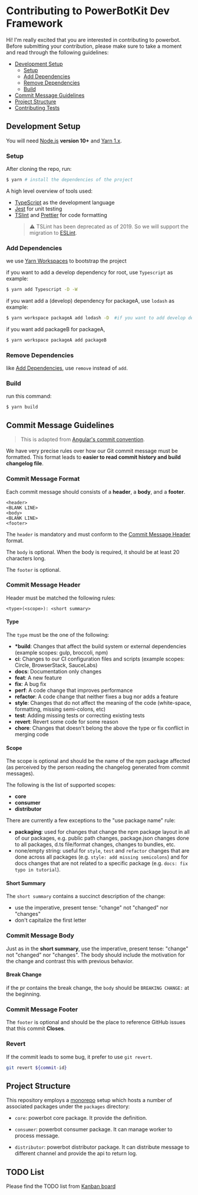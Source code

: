 # Contributing to PowerBotKit Dev Framework

Hi! I'm really excited that you are interested in contributing to powerbot. Before submitting your contribution, please make sure to take a moment and read through the following guidelines:

- [Development Setup](#development-setup)
  - [Setup](#steup)
  - [Add Dependencies](#add-dependencies)
  - [Remove Dependencies](#remove-dependencies)
  - [Build](#build)
- [Commit Message Guidelines](#commit-message-guidelines)
- [Project Structure](#project-structure)
- [Contributing Tests](#contributing-tests)

## Development Setup

You will need [Node.js](http://nodejs.org) **version 10+** and [Yarn 1.x](https://yarnpkg.com/en/docs/install).

### Setup

After cloning the repo, run:

```bash
$ yarn # install the dependencies of the project
```

A high level overview of tools used:

- [TypeScript](https://www.typescriptlang.org/) as the development language
- [Jest](https://jestjs.io/) for unit testing
- [TSlint](https://palantir.github.io/tslint/) and [Prettier](https://prettier.io/) for code formatting
  > :warning: TSLint has been deprecated as of 2019. So we will support the migration to [ESLint](https://eslint.org/).

### Add Dependencies

we use [Yarn Workspaces](https://classic.yarnpkg.com/en/docs/workspaces/) to bootstrap the project

if you want to add a develop dependency for root, use `Typescript` as example:

```bash
$ yarn add Typescript -D -W
```

if you want add a (develop) dependency for packageA, use `lodash` as example:

```bash
$ yarn workspace packageA add lodash -D  #if you want to add develop dependency, please add -D
```

if you want add packageB for packageA,

```bash
$ yarn workspace packageA add packageB
```

### Remove Dependencies

like [Add Dependencies](#add-dependencies), use `remove` instead of `add`.

### Build

run this command:

```
$ yarn build
```

## Commit Message Guidelines

> This is adapted from [Angular's commit convention](https://github.com/conventional-changelog/conventional-changelog/tree/master/packages/conventional-changelog-angular).

We have very precise rules over how our Git commit message must be formatted. This format leads to **easier to read commit history and build changelog file**.

### Commit Message Format

Each commit message should consists of a **header**, a **body**, and a **footer**.

```
<header>
<BLANK LINE>
<body>
<BLANK LINE>
<footer>
```

The `header` is mandatory and must conform to the [Commit Message Header](#commit-messageg-header) format.

The `body` is optional. When the body is required, it should be at least 20 characters long.

The `footer` is optional.

### Commit Message Header

Header must be matched the following rules:

```
<type>(<scope>): <short summary>
```

#### Type

The `type` must be the one of the following:

- **\*build**: Changes that affect the build system or external dependencies (example scopes: gulp, broccoli, npm)
- **ci**: Changes to our CI configuration files and scripts (example scopes: Circle, BrowserStack, SauceLabs)
- **docs**: Documentation only changes
- **feat**: A new feature
- **fix**: A bug fix
- **perf**: A code change that improves performance
- **refactor**: A code change that neither fixes a bug nor adds a feature
- **style**: Changes that do not affect the meaning of the code (white-space, formatting, missing semi-colons, etc)
- **test**: Adding missing tests or correcting existing tests
- **revert**: Revert some code for some reason
- **chore**: Changes that doesn't belong the above the type or fix conflict in merging code

#### Scope

The scope is optional and should be the name of the npm package affected (as perceived by the person reading the changelog generated from commit messages).

The following is the list of supported scopes:

- **core**
- **consumer**
- **distributor**

There are currently a few exceptions to the "use package name" rule:

- **packaging**: used for changes that change the npm package layout in all of our packages, e.g.
  public path changes, package.json changes done to all packages, d.ts file/format changes, changes
  to bundles, etc.
- none/empty string: useful for `style`, `test` and `refactor` changes that are done across all
  packages (e.g. `style: add missing semicolons`) and for docs changes that are not related to a
  specific package (e.g. `docs: fix typo in tutorial`).

#### Short Summary

The `short summary` contains a succinct description of the change:

- use the imperative, present tense: "change" not "changed" nor "changes"
- don't capitalize the first letter

### Commit Message Body

Just as in the **short summary**, use the imperative, present tense: "change" not "changed" nor "changes".
The body should include the motivation for the change and contrast this with previous behavior.

#### Break Change

if the pr contains the break change, the `body` should be `BREAKING CHANGE:` at the beginning.

### Commit Message Footer

The `footer` is optional and should be the place to
reference GitHub issues that this commit **Closes**.

### Revert

If the commit leads to some bug, it prefer to use `git revert`.

```bash
git revert ${commit-id}
```

## Project Structure

This repository employs a [monorepo](https://en.wikipedia.org/wiki/Monorepo) setup which hosts a number of associated packages under the `packages` directory:

- `core`: powerbot core package. It provide the definition.

- `consumer`: powerbot consumer package. It can manage worker to process message.

- `distributor`: powerbot distributor package. It can distribute message to different channel and provide the api to return log.

## TODO List

Please find the TODO list from [Kanban board](https://github.com/orgs/PowerBotKit/projects/1)
